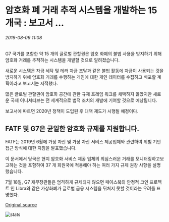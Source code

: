 # 암호화 폐 거래 추적 시스템을 개발하는 15 개국 : 보고서 ...

###### 2019-08-09 11:08

G7 국가를 포함한 약 15 개의 글로벌 관할권은 암호 화폐의 불법 사용을 방지하기 위해 암호화 거래를 추적하는 시스템을 개발할 것으로 알려졌습니다.

새로운 시스템은 자금 세탁 및 테러 자금 조달과 같은 불법 활동에 자금이 사용되는 것을 방지하기 위해 암호화 거래를 수행하는 개인에 대한 개인 데이터를 수집하고 배포할 계획이라고 보고서는 지적했다.

많은 글로벌 관할권이 암호화 공간에 관한 규제 프레임 워크를 채택하지 않았지만 새로운 국제 이니셔티브는 전 세계적으로 법적 조치의 개발에 기여할 것으로 예상됩니다.

보고서에 따르면 2020년 정책이 도입된 후 대책 제도가 시행될 예정이다.

## FATF 및 G7은 균일한 암호화 규제를 지원합니다.

FATF는 2019년 6월에 가상 자산 및 가상 자산 서비스 제공업체와 관련하여 위험 기반 접근 방식에 대한 지침을 발표했습니다.

이 문서에서 당국은 현지 암호화 서비스 제공 업체의 의심스러운 거래를 모니터링하고보고하는 것을 포함하여 37 개 회원국에 적용해야 하는 여러 가지 규제 권장 사항을 설명했습니다.

7월 18일, G7 재무장관들은 엄격하게 규제되지 않으면 페이스북의 안정적 코인 프로젝트 인 Libra와 같은 가상화폐가 글로벌 금융 시스템을 뒤처지 못할 것이라는 우려를 표명했다.

[Original source](https://cointelegraph.com/news/15-countries-to-develop-crypto-transaction-tracking-system-report)

![stats](https://c.statcounter.com/11760860/0/a89fa40b/1/ "stats")